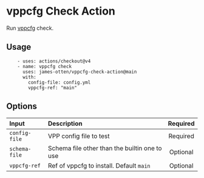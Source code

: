 # vppcfg Check Action

Run [vppcfg](https://git.ipng.ch/ipng/vppcfg) check.

## Usage

```
    - uses: actions/checkout@v4
    - name: vppcfg check
      uses: james-otten/vppcfg-check-action@main
      with:
        config-file: config.yml
        vppcfg-ref: "main"
```

## Options

| Input  | Description | Required |
| :---       |     :---     |    :---:   |
| `config-file` | VPP config file to test | Required
| `schema-file` | Schema file other than the builtin one to use | Optional
| `vppcfg-ref` | Ref of vppcfg to install. Default `main` | Optional
